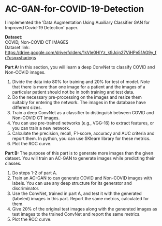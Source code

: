 # AC-GAN-for-COVID-19-Detection

I implemented the 'Data Augmentation Using Auxiliary Classifier GAN for Improved Covid-19 Detection' paper.

<b> Dataset: </b> 
<br/>
COVID, Non-COVID CT IMAGES 
<br/>
Dataset link: https://drive.google.com/drive/folders/1kVIe0HIYz_k9Jcjn27ViHPe51AG9y_fr?usp=sharings

<b> Part A: </b>In this section, you will learn a deep ConvNet to classify COVID and Non-COVID
images.
1. Divide the data into 80% for training and 20% for test of model. Note that there is
more than one image for a patient and the images of a particular patient should not be 
in both training and test data.
2. Do the necessary pre-processing on the images and resize them suitably for entering 
the network. The images in the database have different sizes.
3. Train a deep ConvNet as a classifier to distinguish between COVID and Non-COVID
CT images.
4. You can use pre-trained networks (e.g., VGG-16) to extract features, or you can train 
a new network.
5. Calculate the precision, recall, F1-score, accuracy and AUC criteria and report them.
In python, you can use SKlearn library for these metrics.
6. Plot the ROC curve.

<b> Part B: </b>The purpose of this part is to generate more images than the given dataset. You will 
train an AC-GAN to generate images while predicting their classes.
1. Do steps 1-2 of part A.
2. Train an AC-GAN to can generate COVID and Non-COVID images with labels. You 
can use any deep structure for its generator and discriminator.
3. Use the ConvNet, trained in part A, and test it with the generated (labeled) images in 
this part. Report the same metrics, calculated for them.
4. Give 20% of the original test images along with the generated images as test images 
to the trained ConvNet and report the same metrics.
5. Plot the ROC curve.

